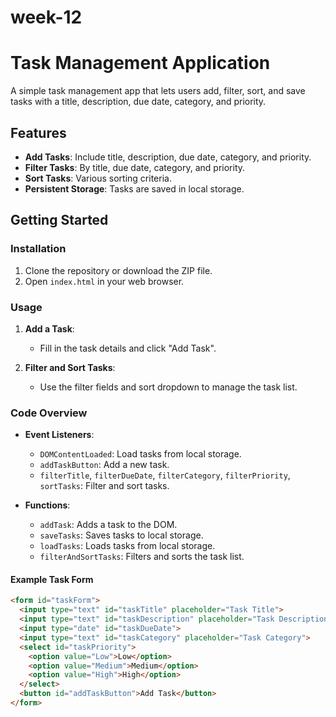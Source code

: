 # week-12
# Task Management Application

A simple task management app that lets users add, filter, sort, and save tasks with a title, description, due date, category, and priority.

## Features

- **Add Tasks**: Include title, description, due date, category, and priority.
- **Filter Tasks**: By title, due date, category, and priority.
- **Sort Tasks**: Various sorting criteria.
- **Persistent Storage**: Tasks are saved in local storage.

## Getting Started

### Installation

1. Clone the repository or download the ZIP file.
2. Open `index.html` in your web browser.

### Usage

1. **Add a Task**:
   - Fill in the task details and click "Add Task".

2. **Filter and Sort Tasks**:
   - Use the filter fields and sort dropdown to manage the task list.

### Code Overview

- **Event Listeners**:
  - `DOMContentLoaded`: Load tasks from local storage.
  - `addTaskButton`: Add a new task.
  - `filterTitle`, `filterDueDate`, `filterCategory`, `filterPriority`, `sortTasks`: Filter and sort tasks.

- **Functions**:
  - `addTask`: Adds a task to the DOM.
  - `saveTasks`: Saves tasks to local storage.
  - `loadTasks`: Loads tasks from local storage.
  - `filterAndSortTasks`: Filters and sorts the task list.

#### Example Task Form

```html
<form id="taskForm">
  <input type="text" id="taskTitle" placeholder="Task Title">
  <input type="text" id="taskDescription" placeholder="Task Description">
  <input type="date" id="taskDueDate">
  <input type="text" id="taskCategory" placeholder="Task Category">
  <select id="taskPriority">
    <option value="Low">Low</option>
    <option value="Medium">Medium</option>
    <option value="High">High</option>
  </select>
  <button id="addTaskButton">Add Task</button>
</form>
